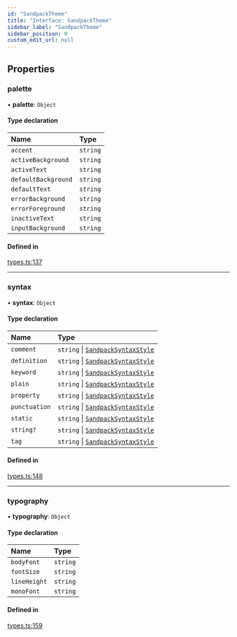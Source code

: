 ```yaml
---
id: "SandpackTheme"
title: "Interface: SandpackTheme"
sidebar_label: "SandpackTheme"
sidebar_position: 0
custom_edit_url: null
---
```


## Properties

### palette

• **palette**: `Object`

#### Type declaration

| Name | Type |
| :------ | :------ |
| `accent` | `string` |
| `activeBackground` | `string` |
| `activeText` | `string` |
| `defaultBackground` | `string` |
| `defaultText` | `string` |
| `errorBackground` | `string` |
| `errorForeground` | `string` |
| `inactiveText` | `string` |
| `inputBackground` | `string` |

#### Defined in

[types.ts:137](https://github.com/codesandbox/sandpack/blob/9fab5d6/sandpack-react/src/types.ts#L137)

___

### syntax

• **syntax**: `Object`

#### Type declaration

| Name | Type |
| :------ | :------ |
| `comment` | `string` \| [`SandpackSyntaxStyle`](SandpackSyntaxStyle) |
| `definition` | `string` \| [`SandpackSyntaxStyle`](SandpackSyntaxStyle) |
| `keyword` | `string` \| [`SandpackSyntaxStyle`](SandpackSyntaxStyle) |
| `plain` | `string` \| [`SandpackSyntaxStyle`](SandpackSyntaxStyle) |
| `property` | `string` \| [`SandpackSyntaxStyle`](SandpackSyntaxStyle) |
| `punctuation` | `string` \| [`SandpackSyntaxStyle`](SandpackSyntaxStyle) |
| `static` | `string` \| [`SandpackSyntaxStyle`](SandpackSyntaxStyle) |
| `string?` | `string` \| [`SandpackSyntaxStyle`](SandpackSyntaxStyle) |
| `tag` | `string` \| [`SandpackSyntaxStyle`](SandpackSyntaxStyle) |

#### Defined in

[types.ts:148](https://github.com/codesandbox/sandpack/blob/9fab5d6/sandpack-react/src/types.ts#L148)

___

### typography

• **typography**: `Object`

#### Type declaration

| Name | Type |
| :------ | :------ |
| `bodyFont` | `string` |
| `fontSize` | `string` |
| `lineHeight` | `string` |
| `monoFont` | `string` |

#### Defined in

[types.ts:159](https://github.com/codesandbox/sandpack/blob/9fab5d6/sandpack-react/src/types.ts#L159)

